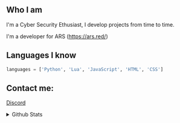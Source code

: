 ## Who I am
I'm a Cyber Security Ethusiast, I develop projects from time to time.

I'm a developer for ARS (https://ars.red/)

## Languages I know 
```py
languages = ['Python', 'Lua', 'JavaScript', 'HTML', 'CSS']
```
## Contact me:
[Discord](https://discord.bio/p/1nferious)
<br />
<details>
  <summary>Github Stats</summary>
  <img align="left" alt="1nferious Github Stats" src="https://github-readme-stats.vercel.app/api?username=1nferious&show_icons=true&hide_border=true" />
</details>

